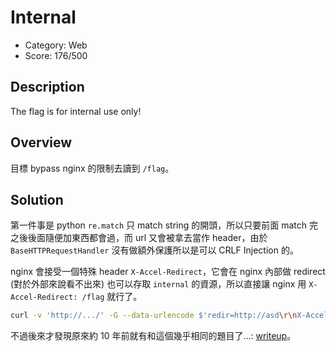 # Internal

* Category: Web
* Score: 176/500

## Description

The flag is for internal use only!

## Overview

目標 bypass nginx 的限制去讀到 `/flag`。

## Solution

第一件事是 python `re.match` 只 match string 的開頭，所以只要前面 match 完之後後面隨便加東西都會過，而 url 又會被拿去當作 header，由於 `BaseHTTPRequestHandler` 沒有做額外保護所以是可以 CRLF Injection 的。

nginx 會接受一個特殊 header `X-Accel-Redirect`，它會在 nginx 內部做 redirect (對於外部來說看不出來) 也可以存取 `internal` 的資源，所以直接讓 nginx 用 `X-Accel-Redirect: /flag` 就行了。

```bash
curl -v 'http://.../' -G --data-urlencode $'redir=http://asd\r\nX-Accel-Redirect:/flag'
```

不過後來才發現原來約 10 年前就有和這個幾乎相同的題目了...: [writeup](https://blog.orange.tw/2014/02/olympic-ctf-2014-curling-200-write-up.html)。
